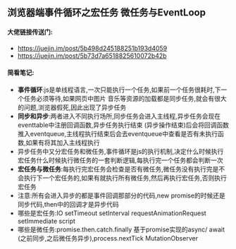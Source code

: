 ## 浏览器端事件循环之宏任务 微任务与EventLoop
#### 大佬链接传送门:
- https://juejin.im/post/5b498d245188251b193d4059
- https://juejin.im/post/5b73d7a6518825610072b42b
#### 简看笔记:
- **事件循环**:js是单线程语言,一次只能执行一个任务,如果前一个任务很耗时,下一个任务必须等待,如果网页中图片 音乐等资源的加载都是同步任务,就会有很大的问题,浏览器假死,因此出现了异步任务  
- **同步和异步**:两者进入不同执行场所,同步任务会进入主线程,异步任务会现在eventtable中注册回调函数,异步任务执行结束 (异步操作结束)后会将回调函数推入eventqueue,主线程执行结束后会去eventqueue中查看是否有未执行函数,如果有将其加入主线程执行  
- 异步任务中又分宏任务和微任务,事件循环是js的执行机制,决定什么时候执行宏任务什么时候执行微任务的一套判断逻辑,每执行完一个任务都会判断一次  
- **宏任务与微任务**:每执行完宏任务会检查是否有微任务,微任务没有执行完是不会执行下一个宏任务的,如果有就执行所有微任务,然后再执行宏任务,否则执行宏任务  
- 注意:所有会进入异步的都是事件回调那部分的代码,new promise的时候还是同步代码,then中的回调才是异步代码  
- 哪些是宏任务:IO setTimeout setInterval requestAnimationRequest setImmediate script  
- 哪些是微任务:promise.then.catch.finally 基于promise实现的async/ await (之前同步,之后微任务异步),process.nextTick MutationObserver  